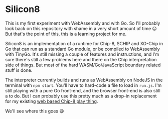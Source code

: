 # Silicon8

This is my first experiment with WebAssembly and with Go. So I'll probably look
back on this repository with shame in a very short amount of time 😉 But that's
the point of this, this is a learning project for me.

Silicon8 is an implementation of a runtime for Chip-8, SCHIP and XO-Chip in Go
that can run as a standard Go module, or be compiled to WebAssembly with TinyGo.
It's still missing a couple of features and instructions, and I'm sure there's
still a few problems here and there on the Chip interpretation side of things.
But most of the hard WASM/Go/JavaScript boundary related stuff is done.

The interpreter currently builds and runs as WebAssembly on NodeJS in the
terminal with `npm start`. You'll have to hard-code a file to load in `run.js`.
I'm still playing with a pure Go front-end, and the browser front-end is also
still a to do. But I can probably use this pretty much as a drop-in replacement
for my existing [web based Chip-8 play thing](https://github.com/Timendus/chip-8).

We'll see where this goes 😄
